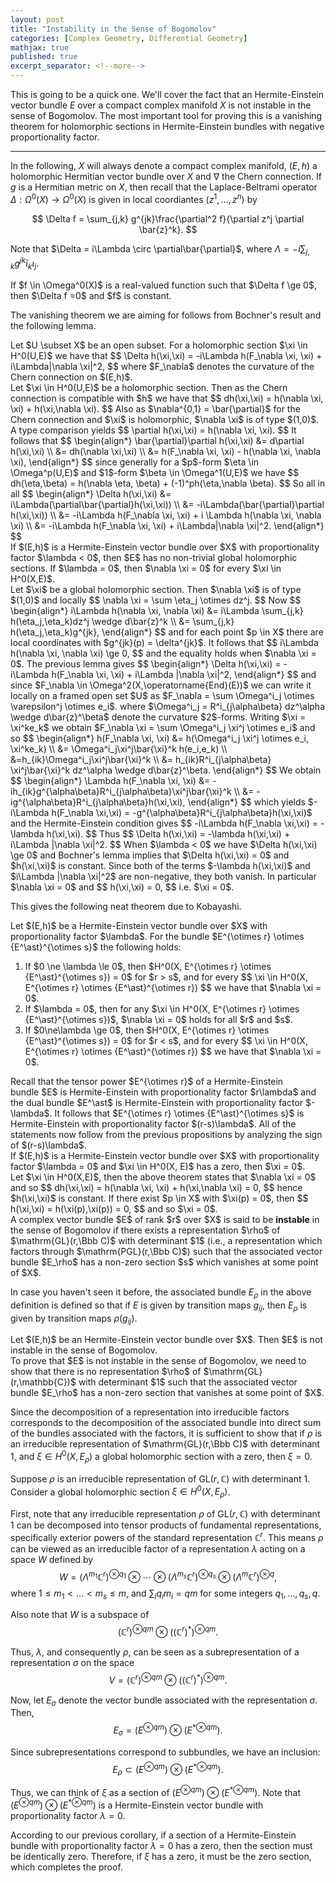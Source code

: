 ```yaml
---
layout: post
title: "Instability in the Sense of Bogomolov"
categories: [Complex Geometry, Differential Geometry]
mathjax: true
published: true
excerpt_separator: <!--more-->
---
```


This is going to be a quick one. We'll cover the fact that an Hermite-Einstein vector bundle $E$ over a compact complex manifold $X$ is not instable in the sense of Bogomolov. The most important tool for proving this is a vanishing theorem for holomorphic sections in Hermite-Einstein bundles with negative proportionality factor.

<!--more-->

---

In the following, $X$ will always denote a compact complex manifold, $(E,h)$ a holomorphic Hermitian vector bundle over $X$ and $\nabla$ the Chern connection. If $g$ is a Hermitian metric on $X$, then recall that the Laplace-Beltrami operator $\Delta : \Omega^0(X) \to \Omega^0(X)$ is given in local coordiantes $(z^1,\dots,z^n)$ by

$$
\Delta f = \sum_{j,k} g^{jk}\frac{\partial^2 f}{\partial z^j \partial \bar{z}^k}.
$$

Note that $\Delta = i\Lambda \circ \partial\bar{\partial}$, where $\Lambda = -i\sum_{j,k}g^{jk}\bar{\iota}_k\iota_j.$

<div class="lemma" text="(Bochner)">
If $f \in \Omega^0(X)$ is a real-valued function such that $\Delta f \ge 0$, then $\Delta f =0$ and $f$ is constant.
</div>

The vanishing theorem we are aiming for follows from Bochner's result and the following lemma.

<div class="lemma">
Let $U \subset X$ be an open subset. For a holomorphic section $\xi \in H^0(U,E)$ we have that
$$
\Delta h(\xi,\xi) = -i\Lambda h(F_\nabla \xi, \xi) + i\Lambda|\nabla \xi|^2,
$$
where $F_\nabla$ denotes the curvature of the Chern connection on $(E,h)$.
</div>

<div class="proof">
Let $\xi \in H^0(U,E)$ be a holomorphic section. Then as the Chern connection is compatible with $h$ we have that
$$
dh(\xi,\xi) = h(\nabla \xi, \xi) + h(\xi,\nabla \xi).
$$
Also as $\nabla^{0,1} = \bar{\partial}$ for the Chern connection and $\xi$ is holomorphic, $\nabla \xi$ is of type $(1,0)$. A type comparison yields
$$
\partial h(\xi,\xi) = h(\nabla \xi, \xi).
$$
It follows that
$$
\begin{align*}
\bar{\partial}\partial h(\xi,\xi) &= d\partial h(\xi,\xi) \\
&= dh(\nabla \xi,\xi) \\
&= h(F_\nabla \xi, \xi) - h(\nabla \xi, \nabla \xi),
\end{align*}
$$
since generally for a $p$-form $\eta \in \Omega^p(U,E)$ and $1$-form $\beta \in \Omega^1(U,E)$ we have 
$$
dh(\eta,\beta) = h(\nabla \eta, \beta) + (-1)^ph(\eta,\nabla \beta).
$$
So all in all
$$
\begin{align*}
\Delta h(\xi,\xi) &= i\Lambda(\partial\bar{\partial}h(\xi,\xi)) \\
&= -i\Lambda(\bar{\partial}\partial h(\xi,\xi)) \\
&= -i\Lambda h(F_\nabla \xi, \xi) + i \Lambda h(\nabla \xi, \nabla \xi) \\
&= -i\Lambda h(F_\nabla \xi, \xi) + i\Lambda|\nabla \xi|^2.
\end{align*}
$$
</div>

<div class="proposition">
If $(E,h)$ is a Hermite-Einstein vector bundle over $X$ with proportionality factor $\lambda < 0$, then $E$ has no non-trivial global holomorphic sections. If $\lambda = 0$, then $\nabla \xi = 0$ for every $\xi \in H^0(X,E)$.
</div>

<div class="proof">
Let $\xi$ be a global holomorphic section. Then $\nabla \xi$ is of type $(1,0)$ and locally
$$
\nabla \xi = \sum \eta_j \otimes dz^j.
$$
Now
$$
\begin{align*}
i\Lambda h(\nabla \xi, \nabla \xi) &= i\Lambda \sum_{j,k} h(\eta_j,\eta_k)dz^j \wedge d\bar{z}^k \\
&= \sum_{j,k} h(\eta_j,\eta_k)g^{jk},
\end{align*}
$$
and for each point $p \in X$ there are local coordinates with $g^{jk}(p) = \delta^{jk}$. It follows that
$$
i\Lambda h(\nabla \xi, \nabla \xi) \ge 0,
$$
and the equality holds when $\nabla \xi = 0$. The previous lemma gives
$$
\begin{align*}
\Delta h(\xi,\xi) = -i\Lambda h(F_\nabla \xi, \xi) + i\Lambda |\nabla \xi|^2,
\end{align*}
$$
and since $F_\nabla \in \Omega^2(X,\operatorname{End}(E))$ we can write it locally on a framed open set $U$ as $F_\nabla = \sum \Omega^i_j \otimes \varepsilon^j \otimes e_i$. where $\Omega^i_j = R^i_{j\alpha\beta} dz^\alpha \wedge d\bar{z}^\beta$ denote the curvature $2$-forms. Writing $\xi = \xi^ke_k$ we obtain $F_\nabla \xi = \sum \Omega^i_j \xi^j \otimes e_i$ and so
$$
\begin{align*}
h(F_\nabla \xi, \xi) &= h(\Omega^i_j \xi^j \otimes e_i, \xi^ke_k) \\
&= \Omega^i_j\xi^j\bar{\xi}^k h(e_i,e_k) \\
&=h_{ik}\Omega^i_j\xi^j\bar{\xi}^k \\
&= h_{ik}R^i_{j\alpha\beta} \xi^j\bar{\xi}^k dz^\alpha \wedge d\bar{z}^\beta.
\end{align*}
$$
We obtain
$$
\begin{align*}
\Lambda h(F_\nabla \xi, \xi) &= -ih_{ik}g^{\alpha\beta}R^i_{j\alpha\beta}\xi^j\bar{\xi}^k \\
&= -ig^{\alpha\beta}R^i_{j\alpha\beta}h(\xi,\xi),
\end{align*}
$$
which yields $-i\Lambda h(F_\nabla \xi,\xi) = -g^{\alpha\beta}R^i_{j\alpha\beta}h(\xi,\xi)$ and the Hermite-Einstein condition gives
$$
-i\Lambda h(F_\nabla \xi,\xi) = -\lambda h(\xi,\xi).
$$
Thus
$$
\Delta h(\xi,\xi) = -\lambda h(\xi,\xi) + i\Lambda |\nabla \xi|^2.
$$
When $\lambda < 0$ we have $\Delta h(\xi,\xi) \ge 0$ and Bochner's lemma implies that $\Delta h(\xi,\xi) = 0$ and $h(\xi,\xi)$ is constant. Since both of the terms $-\lambda h(\xi,\xi)$ and $i\Lambda |\nabla \xi|^2$ are non-negative, they both vanish. In particular $\nabla \xi = 0$ and
$$
h(\xi,\xi) = 0,
$$
i.e. $\xi = 0$.
</div>

This gives the following neat theorem due to Kobayashi.

<div class="theorem" text="(Kobayashi)">
Let $(E,h)$ be a Hermite-Einstein vector bundle over $X$ with proportionality factor $\lambda$. For the bundle $E^{\otimes r} \otimes {E^\ast}^{\otimes s}$ the following holds:
<ol>
    <li>
    If $0 \ne \lambda \le 0$, then $H^0(X, E^{\otimes r} \otimes {E^\ast}^{\otimes s}) = 0$ for $r > s$, and for every 
    $$
    \xi \in H^0(X, E^{\otimes r} \otimes {E^\ast}^{\otimes r})
    $$
    we have that $\nabla \xi = 0$.
    </li>
    <li>
    If $\lambda = 0$, then for any $\xi \in H^0(X, E^{\otimes r} \otimes {E^\ast}^{\otimes s})$, $\nabla \xi = 0$ holds for all $r$ and $s$.
    </li>
    <li>
    If $0\ne\lambda \ge 0$, then $H^0(X, E^{\otimes r} \otimes {E^\ast}^{\otimes s}) = 0$ for $r < s$, and for every 
    $$
    \xi \in H^0(X, E^{\otimes r} \otimes {E^\ast}^{\otimes r})
    $$
    we have that $\nabla \xi = 0$.
    </li>
</ol>
</div>
<div class="proof">
Recall that the tensor power $E^{\otimes r}$ of a Hermite-Einstein bundle $E$ is Hermite-Einstein with proportionality factor $r\lambda$ and the dual bundle $E^\ast$ is Hermite-Einstein with proportionality factor $-\lambda$. It follows that $E^{\otimes r} \otimes {E^\ast}^{\otimes s}$ is Hermite-Einstein with proportionality factor $(r-s)\lambda$. All of the statements now follow from the previous propositions by analyzing the sign of $(r-s)\lambda$.
</div>
<div class="corollary">
If $(E,h)$ is a Hermite-Einstein vector bundle over $X$ with proportionality factor $\lambda = 0$ and $\xi \in H^0(X, E)$ has a zero, then $\xi = 0$.
</div>
<div class="proof">
Let $\xi \in H^0(X,E)$, then the above theorem states that $\nabla \xi = 0$ and so
$$
dh(\xi,\xi) = h(\nabla \xi, \xi) + h(\xi,\nabla \xi) = 0,
$$
hence $h(\xi,\xi)$ is constant. If there exist $p \in X$ with $\xi(p) = 0$, then
$$
h(\xi,\xi) = h(\xi(p),\xi(p)) = 0,
$$
and so $\xi = 0$.
</div>

<div class="definition">
A complex vector bundle $E$ of rank $r$ over $X$ is said to be <b>instable</b> in the sense of Bogomolov if there exists a representation $\rho$ of $\mathrm{GL}(r,\Bbb C)$ with determinant $1$ (i.e., a representation which factors through $\mathrm{PGL}(r,\Bbb C)$) such that the associated vector bundle $E_\rho$ has a non-zero section $s$ which vanishes at some point of $X$.
</div>

In case you haven't seen it before, the associated bundle $E_\rho$ in the above definition is defined so that if $E$ is given by transition maps $g_{ij}$, then $E_\rho$ is given by transition maps $\rho(g_{ij})$.

<div class="theorem" text="(Kobayashi)">
Let $(E,h)$ be an Hermite-Einstein vector bundle over $X$. Then $E$ is not instable in the sense of Bogomolov.
</div>

<div class="proof">
To prove that $E$ is not instable in the sense of Bogomolov, we need to show that there is no representation $\rho$ of $\mathrm{GL}(r,\mathbb{C})$ with determinant $1$ such that the associated vector bundle $E_\rho$ has a non-zero section that vanishes at some point of $X$.

Since the decomposition of a representation into irreducible factors corresponds to the decomposition of the associated bundle into direct sum of the bundles associated with the factors, it is sufficient to show that if $\rho$ is an irreducible representation of $\mathrm{GL}(r,\Bbb C)$ with determinant $1$, and $\xi \in H^0(X,E_\rho)$ a global holomorphic section with a zero, then $\xi = 0$.

Suppose $\rho$ is an irreducible representation of $\mathrm{GL}(r,\mathbb{C})$ with determinant $1$. Consider a global holomorphic section $\xi \in H^0(X, E_\rho)$.

First, note that any irreducible representation $\rho$ of $\mathrm{GL}(r,\mathbb{C})$ with determinant $1$ can be decomposed into tensor products of fundamental representations, specifically exterior powers of the standard representation $\mathbb{C}^r$. This means $\rho$ can be viewed as an irreducible factor of a representation $\lambda$ acting on a space $W$ defined by
$$ 
W = \left(\Lambda^{m_1} \mathbb{C}^r\right)^{\otimes q_1} \otimes \cdots \otimes \left(\Lambda^{m_s} \mathbb{C}^r\right)^{\otimes q_s} \otimes \left(\Lambda^{m} \mathbb{C}^r\right)^{\otimes q}, 
$$
where $1 \le m_1 < \dots < m_s \le m$, and $\sum_i q_i m_i = qm$ for some integers $q_1, \ldots, q_s, q$.

Also note that $W$ is a subspace of
$$ 
\left(\mathbb{C}^r\right)^{\otimes qm} \otimes \left(\left(\mathbb{C}^r\right)^*\right)^{\otimes qm}.
$$

Thus, $\lambda$, and consequently $\rho$, can be seen as a subrepresentation of a representation $\sigma$ on the space
$$ 
V = \left(\mathbb{C}^r\right)^{\otimes qm} \otimes \left(\left(\mathbb{C}^r\right)^*\right)^{\otimes qm}.
$$

Now, let $E_\sigma$ denote the vector bundle associated with the representation $\sigma$. Then, 
$$ 
E_\sigma = \left(E^{\otimes qm}\right) \otimes \left({E^*}^{\otimes qm}\right).
$$

Since subrepresentations correspond to subbundles, we have an inclusion:
$$
E_\rho \subset \left(E^{\otimes qm}\right) \otimes \left({E^*}^{\otimes qm}\right).
$$

Thus, we can think of $\xi$ as a section of $\left(E^{\otimes qm}\right) \otimes \left({E^*}^{\otimes qm}\right)$. Note that $\left(E^{\otimes qm}\right) \otimes \left({E^*}^{\otimes qm}\right)$ is a Hermite-Einstein vector bundle with proportionality factor $\lambda = 0$. 

According to our previous corollary, if a section of a Hermite-Einstein bundle with proportionality factor $\lambda = 0$ has a zero, then the section must be identically zero. Therefore, if $\xi$ has a zero, it must be the zero section, which completes the proof.
</div>